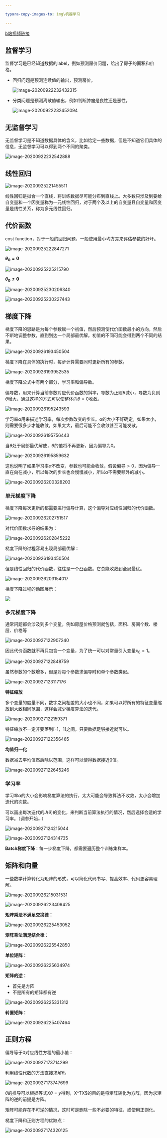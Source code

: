 ```yaml
---

typora-copy-images-to: img\机器学习

---
```




[b站视频链接](https://www.bilibili.com/video/BV164411b7dx)



## 监督学习

监督学习是已经知道数据的label，例如预测房价问题，给出了房子的面积和价格。

- 回归问题是预测连续值的输出，预测房价。

  ![image-20200922232432315](img/机器学习/image-20200922232432315.png)

- 分类问题是预测离散值输出，例如判断肿瘤是良性还是恶性。

  ![image-20200922232452094](img/机器学习/image-20200922232452094.png)



## 无监督学习

无监督学习是不知道数据具体的含义，比如给定一些数据，但是不知道它们具体的信息，无监督学习可以得到两个不同的聚类。

![image-20200922232542888](img/机器学习/image-20200922232542888.png)



## 线性回归

![image-20200925221455511](img/机器学习/image-20200925221455511.png)

线性回归是拟合一个直线，将训练数据尽可能分布到直线上。大多数只涉及到要给自变量和一个因变量称为一元线性回归，对于两个及以上的自变量且自变量和因变量是线性关系，称为多元线性回归。



## 代价函数

cost function，对于一般的回归问题，一般使用最小均方差来评估参数的好坏。

![image-20200925222847271](img/机器学习/image-20200925222847271.png)

**$\theta_0 = 0$**

![image-20200925225215790](img/机器学习/image-20200925225215790.png)

**$\theta_0 \neq 0$**

![image-20200925230206340](img/机器学习/image-20200925230206340.png)

![image-20200925230227443](img/机器学习/image-20200925230227443.png)



## 梯度下降

梯度下降的思路是为每个参数赋一个初值，然后预测使代价函数最小的方向，然后不断地调整参数，直到到达一个局部最优解。初值的不同可能会得到两个不同的结果。

![image-20200926193450504](img/机器学习/image-20200926193450504.png)

梯度下降在具体的执行时，每步计算需要同时更新所有的参数。

![image-20200926193952535](img/机器学习/image-20200926193952535.png)



梯度下降公式中有两个部分，学习率和偏导数。

偏导数，用来计算当前参数对应代价函数的斜率，导数为正则$\theta$减小，导数为负则$\theta$增大，通过这样的方式可以使整体向$\theta=0$收敛。

![image-20200926195243593](img/机器学习/image-20200926195243593.png)

学习率$\alpha$用来描述学习率，每次参数改变的步长。$\alpha$的大小不好确定，如果太小，则需要很多步才能收敛，如果太大，最后可能不会收敛甚至可能发散。

![image-20200926195756443](img/机器学习/image-20200926195756443.png)

当$\theta$处于局部最优解使，$\theta$的值将不再更新，因为偏导为0。

![image-20200926195859632](img/机器学习/image-20200926195859632.png)

这也说明了如果学习率$\alpha$不改变，参数也可能会收敛，假设偏导$> 0$，因为偏导一直在向在减小，所以每次的步长也会慢慢减小，所以$\alpha$不需要额外的减小。

![image-20200926200328203](img/机器学习/image-20200926200328203.png)



### 单元梯度下降



梯度下降每次更新的都需要进行偏导计算，这个偏导对应线性回归的代价函数。

![image-20200926202751517](img/机器学习/image-20200926202751517.png)

对代价函数求导的结果为：

![image-20200926202845222](img/机器学习/image-20200926202845222.png)

梯度下降的过程容易出现局部最优解：

![image-20200926193450504](img/机器学习/image-20200926193450504.png)

但是线性回归的代价函数，往往是一个凸函数。它总能收敛到全局最优。

![image-20200926203154017](img/机器学习/image-20200926203154017.png)

梯度下降过程的动图展示：

![](img/机器学习/image-20200926203154027.gif)

### 多元梯度下降

通常问题都会涉及到多个变量，例如房屋价格预测就包括，面积、房间个数、楼层、价格等

![image-20200927122907240](img/机器学习/image-20200927122907240.png)



因此代价函数就不再只包含一个变量，为了统一可以对常量引入变量$x_0=1$。

![image-20200927122848759](img/机器学习/image-20200927122848759.png)



虽然参数的个数增多，但是对每个参数求偏导时和单个参数类似。

![image-20200927123117176](img/机器学习/image-20200927123117176.png)



**特征缩放**

多个变量的度量不同，数字之间相差的大小也不同，如果可以将所有的特征变量缩放到大致相同范围，这样会减少梯度算法的迭代。

![image-20200927122159371](img/机器学习/image-20200927122159371.png)

特征缩放不一定非要落到[-1，1]之间，只要数据足够接近就可以。

![image-20200927122356465](img/机器学习/image-20200927122356465.png)

**均值归一化**

数据减去平均值然后除以范围，这样可以使得数据接近0值。

![image-20200927122645246](img/机器学习/image-20200927122645246.png)





### 学习率

学习率$\alpha$的大小会影响梯度算法的执行，太大可能会导致算法不收敛，太小会增加迭代的次数。

可以画出每次迭代的$J(\theta)$的变化，来判断当前算法执行的情况，然后选择合适的学习率。（调参开始...）

![image-20200927124215044](img/机器学习/image-20200927124215044.png)

![image-20200927124314735](img/机器学习/image-20200927124314735.png)





**Batch梯度下降**：每一步梯度下降，都需要遍历整个训练集样本。



## 矩阵和向量

一些数学计算转化为矩阵的形式，可以简化代码书写、提高效率、代码更容易理解。

![image-20200926215031531](img/机器学习/image-20200926215031531.png)

![image-20200926223409425](img/机器学习/image-20200926223409425.png)



**矩阵乘法不满足交换律：**

![image-20200926225453052](img/机器学习/image-20200926225453052.png)



**矩阵乘法满足结合律**：

![image-20200926225542850](img/机器学习/image-20200926225542850.png)

**单位矩阵**：

![image-20200926225634974](img/机器学习/image-20200926225634974.png)



**矩阵的逆**：

- 首先是方阵
- 不是所有的矩阵都有逆

![image-20200926225331312](img/机器学习/image-20200926225331312.png)

**转置矩阵**：

![image-20200926225407464](img/机器学习/image-20200926225407464.png)

## 正则方程

偏导等于0对应线性方程的最小值：

![image-20200927173714299](img/机器学习/image-20200927173714299.png)



利用线性代数的方法直接求解$\theta$。

![image-20200927173747699](img/机器学习/image-20200927173747699.png)

$\theta$的推导可以根据等式$X\theta=y$得到，X^TX$的目的是将矩阵转化为方阵，因为求矩阵的逆的前提是方阵。

矩阵可能存在不可逆的情况，这时可是删除一些不必要的特征，或使用正则化。

梯度下降和正则方程的优缺点：

![image-20200927174320125](img/机器学习/image-20200927174320125.png)